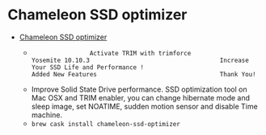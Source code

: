 # Chameleon SSD optimizer
- [Chameleon SSD optimizer](https://chameleon.alessandroboschini.com/)
  -  					Activate TRIM with trimforce				 					Yosemite 10.10.3				 					Increase Your SSD Life and Performance !				 					Added New Features 				 					Thank You!				
  - Improve Solid State Drive performance. SSD optimization tool on Mac OSX and TRIM enabler, you can change hibernate mode and sleep image, set NOATIME, sudden motion sensor and disable Time machine.
  - `brew cask install chameleon-ssd-optimizer`
